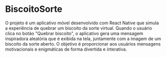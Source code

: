 # BiscoitoSorte
 O projeto é um aplicativo móvel desenvolvido com React Native que simula a experiência de quebrar um biscoito da sorte virtual. Quando o usuário clica no botão "Quebrar biscoito", o aplicativo gera uma mensagem inspiradora aleatória que é exibida na tela, juntamente com a imagem de um biscoito da sorte aberto. O objetivo é proporcionar aos usuários mensagens motivacionais e enigmáticas de forma divertida e interativa.
